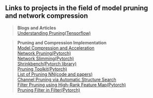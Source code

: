 ## Links to projects in the field of model pruning and network compression 

> **Blogs and Articles**  
[Understanding Pruning(Tensorflow)](https://towardsdatascience.com/scooping-into-model-pruning-in-deep-learning-da92217b84ac)  

> **Pruning and Compression Implementation**  
[Model Compression and Acceleration](https://github.com/juliagusak/model-compression-and-acceleration-progress)  
[Network Pruning(Pytorch)](https://github.com/Eric-mingjie/rethinking-network-pruning)  
[Network Slimming(Pytorch)](https://github.com/Eric-mingjie/network-slimming)  
[Shrinkbench(Pytorch library)](https://github.com/JJGO/shrinkbench)  
[Pruning Toolkit(Pytorch)](https://github.com/VainF/Torch-Pruning)  
[List of Pruning NN(code and papers)](https://github.com/he-y/Awesome-Pruning)  
[Channel Pruning via Automatic Structure Search](https://github.com/lmbxmu/ABCPruner)  
[Filter Pruning using High-Rank Feature Map(Pytorch)](https://github.com/lmbxmu/HRank)  
[Pruning Filter in Filter(Pytorch)](https://github.com/fxmeng/Pruning-Filter-in-Filter)  

